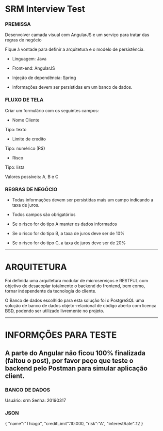 # SRM Interview Test

### PREMISSA

Desenvolver camada visual com AngularJS e um serviço para tratar das regras de negócio

Fique à vontade para definir a arquitetura e o modelo de persistência.

- Linguagem: Java

- Front-end: AngularJS

- Injeção de dependência: Spring

- Informações devem ser persistidas em um banco de dados.

### FLUXO DE TELA

Criar um formulário com os seguintes campos:

- Nome Cliente

Tipo: texto

- Limite de credito

Tipo: numérico (R$)

- Risco

Tipo: lista

Valores possíveis: A, B e C

### REGRAS DE NEGÓCIO

- Todas informações devem ser persistidas mais um campo indicando a taxa de juros.

- Todos campos são obrigatórios

- Se o risco for do tipo A manter os dados informados

- Se o risco for do tipo B, a taxa de juros deve ser de 10%

- Se o risco for do tipo C, a taxa de juros deve ser de 20%

______

# ARQUITETURA

Foi definida uma arquitetura modular de microserviços e RESTFUL com objetivo de desacoplar totalmente o backend do frontend, bem como, tornar independente da tecnologia do cliente.

O Banco de dados escolhido para esta solução foi o PostgreSQL uma solução de banco de dados objeto-relacional de código aberto com licença BSD, podendo ser utilizado livremente no projeto.

______

# INFORMÇÕES PARA TESTE

## A parte do Angular não ficou 100% finalizada (faltou o post), por favor peço que teste o backend pelo Postman para simular aplicação client.

### BANCO DE DADOS
Usuário: srm
Senha: 20190317

### JSON

{
"name":"Thiago",
"creditLimit":10.000,
"risk":"A",
"interestRate":12
}


